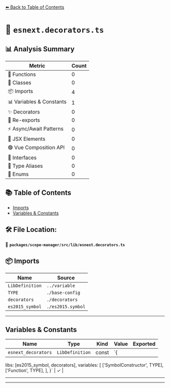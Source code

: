 [⬅️ Back to Table of Contents](../../../../index.md)

# 📄 `esnext.decorators.ts`

## 📊 Analysis Summary

| Metric | Count |
|--------|-------|
| 🔧 Functions | 0 |
| 🧱 Classes | 0 |
| 📦 Imports | 4 |
| 📊 Variables & Constants | 1 |
| ✨ Decorators | 0 |
| 🔄 Re-exports | 0 |
| ⚡ Async/Await Patterns | 0 |
| 💠 JSX Elements | 0 |
| 🟢 Vue Composition API | 0 |
| 📐 Interfaces | 0 |
| 📑 Type Aliases | 0 |
| 🎯 Enums | 0 |

## 📚 Table of Contents

- [Imports](#imports)
- [Variables & Constants](#variables-constants)

## 🛠️ File Location:
📂 **`packages/scope-manager/src/lib/esnext.decorators.ts`**

## 📦 Imports

| Name | Source |
|------|--------|
| `LibDefinition` | `../variable` |
| `TYPE` | `./base-config` |
| `decorators` | `./decorators` |
| `es2015_symbol` | `./es2015.symbol` |


---

## Variables & Constants

| Name | Type | Kind | Value | Exported |
|------|------|------|-------|----------|
| `esnext_decorators` | `LibDefinition` | const | `{
  libs: [es2015_symbol, decorators],
  variables: [
    ['SymbolConstructor', TYPE],
    ['Function', TYPE],
  ],
}` | ✓ |


---


---